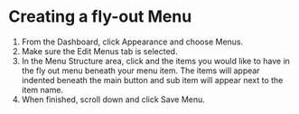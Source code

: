 # Creating a fly-out Menu

1. From the Dashboard, click Appearance and choose Menus.
2. Make sure the Edit Menus tab is selected.
3. In the Menu Structure area, click and the items you would like to have in the fly out menu beneath your menu item. The items will appear indented beneath the main button and sub item will appear next to the item name.
4. When finished, scroll down and click Save Menu.
